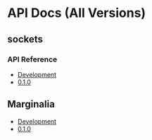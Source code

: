 # API Docs (All Versions)


## sockets


### API Reference

* [Development](../current)
* [0.1.0](../0.1.0)


## Marginalia

* [Development](../current/marginalia)
* [0.1.0](../0.1.0/marginalia)
